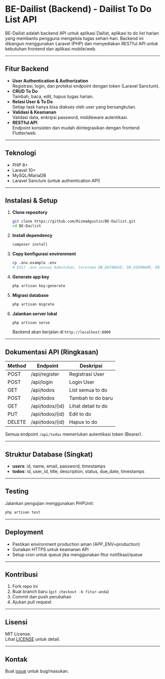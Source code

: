 # BE-Dailist (Backend) - Dailist To Do List API

BE-Dailist adalah backend API untuk aplikasi Dailist, aplikasi to do list harian yang membantu pengguna mengelola tugas sehari-hari. Backend ini dibangun menggunakan Laravel (PHP) dan menyediakan RESTful API untuk kebutuhan frontend dan aplikasi mobile/web.

---

## Fitur Backend

- **User Authentication & Authorization**  
  Registrasi, login, dan proteksi endpoint dengan token (Laravel Sanctum).
- **CRUD To Do**  
  Tambah, baca, edit, hapus tugas harian.
- **Relasi User & To Do**  
  Setiap task hanya bisa diakses oleh user yang bersangkutan.
- **Validasi & Keamanan**  
  Validasi data, enkripsi password, middleware autentikasi.
- **RESTful API**  
  Endpoint konsisten dan mudah diintegrasikan dengan frontend Flutter/web.

---

## Teknologi

- PHP 8+
- Laravel 10+
- MySQL/MariaDB
- Laravel Sanctum (untuk authentication API)

---

## Instalasi & Setup

1. **Clone repository**
   ```bash
   git clone https://github.com/RizmaAgustin/BE-Dailist.git
   cd BE-Dailist
   ```

2. **Install dependency**
   ```bash
   composer install
   ```

3. **Copy konfigurasi environment**
   ```bash
   cp .env.example .env
   # Edit .env sesuai kebutuhan, terutama DB_DATABASE, DB_USERNAME, DB_PASSWORD
   ```

4. **Generate app key**
   ```bash
   php artisan key:generate
   ```

5. **Migrasi database**
   ```bash
   php artisan migrate
   ```

6. **Jalankan server lokal**
   ```bash
   php artisan serve
   ```
   Backend akan berjalan di `http://localhost:8000`

---

## Dokumentasi API (Ringkasan)

| Method | Endpoint           | Deskripsi             |
|--------|--------------------|-----------------------|
| POST   | /api/register      | Registrasi User       |
| POST   | /api/login         | Login User            |
| GET    | /api/todos         | List semua to do      |
| POST   | /api/todos         | Tambah to do baru     |
| GET    | /api/todos/{id}    | Lihat detail to do    |
| PUT    | /api/todos/{id}    | Edit to do            |
| DELETE | /api/todos/{id}    | Hapus to do           |

Semua endpoint `/api/todos` memerlukan autentikasi token (Bearer).

---

## Struktur Database (Singkat)

- **users**: id, name, email, password, timestamps
- **todos**: id, user_id, title, description, status, due_date, timestamps

---

## Testing

Jalankan pengujian menggunakan PHPUnit:
```bash
php artisan test
```

---

## Deployment

- Pastikan environment production aman (APP_ENV=production)
- Gunakan HTTPS untuk keamanan API
- Setup cron untuk queue jika menggunakan fitur notifikasi/queue

---

## Kontribusi

1. Fork repo ini
2. Buat branch baru (`git checkout -b fitur-anda`)
3. Commit dan push perubahan
4. Ajukan pull request

---

## Lisensi

MIT License.  
Lihat [LICENSE](LICENSE) untuk detail.

---

## Kontak

Buat [issue](https://github.com/RizmaAgustin/BE-Dailist/issues) untuk bug/masukan.
